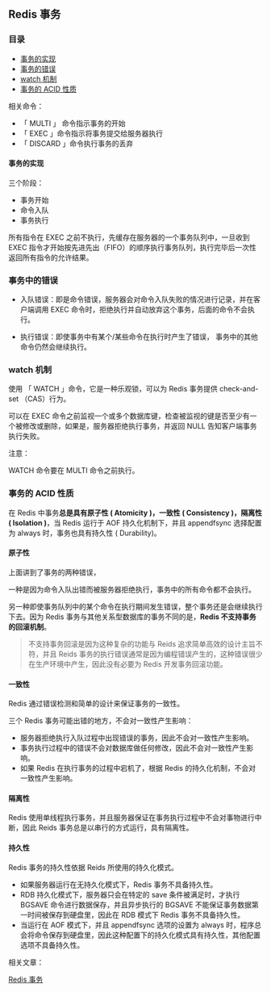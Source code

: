 ## Redis 事务

### 目录

- [事务的实现](#事务的实现)
- [事务的错误](#事务的错误)
- [watch 机制](#watch-机制)
- [事务的 ACID 性质](#事务的-acid-性质)

相关命令：

- 「 MULTI 」 命令指示事务的开始
- 「 EXEC 」命令指示将事务提交给服务器执行
- 「 DISCARD 」命令执行事务的丢弃



#### 事务的实现

三个阶段：

- 事务开始
- 命令入队
- 事务执行



所有指令在 EXEC 之前不执行，先缓存在服务器的一个事务队列中，一旦收到 EXEC 指令才开始按先进先出（FIFO）的顺序执行事务队列，执行完毕后一次性返回所有指令的允许结果。



### 事务中的错误

- 入队错误：即是命令错误，服务器会对命令入队失败的情况进行记录，并在客户端调用 EXEC 命令时，拒绝执行并自动放弃这个事务，后面的命令不会执行。

- 执行错误：即使事务中有某个/某些命令在执行时产生了错误， 事务中的其他命令仍然会继续执行。



### watch 机制

使用 「 WATCH 」命令，它是一种乐观锁，可以为 Redis 事务提供 check-and-set （CAS）行为。

可以在 EXEC 命令之前监视一个或多个数据库键，检查被监视的键是否至少有一个被修改或删除，如果是，服务器拒绝执行事务，并返回 NULL 告知客户端事务执行失败。



注意：

WATCH 命令要在 MULTI 命令之前执行。



### 事务的 ACID 性质

在 Redis 中事务**总是具有原子性 ( Atomicity )，一致性 ( Consistency )，隔离性 ( Isolation )**，当 Redis 运行于 AOF 持久化机制下，并且 appendfsync 选择配置为 always 时，事务也具有持久性 ( Durability)。



#### 原子性

上面讲到了事务的两种错误，

一种是因为命令入队出错而被服务器拒绝执行，事务中的所有命令都不会执行。

另一种即使事务队列中的某个命令在执行期间发生错误，整个事务还是会继续执行下去。因为 Redis 事务与其他关系型数据库的事务不同的是，**Redis 不支持事务的回滚机制**。

> 不支持事务回滚是因为这种复杂的功能与 Reids 追求简单高效的设计主旨不符，并且 Reids 事务的执行错误通常是因为编程错误产生的，这种错误很少在生产环境中产生，因此没有必要为 Redis 开发事务回滚功能。



#### 一致性

Redis 通过错误检测和简单的设计来保证事务的一致性。

三个 Redis 事务可能出错的地方，不会对一致性产生影响：

- 服务器拒绝执行入队过程中出现错误的事务，因此不会对一致性产生影响。
- 事务执行过程中的错误不会对数据库做任何修改，因此不会对一致性产生影响。
- 如果 Redis 在执行事务的过程中宕机了，根据 Redis 的持久化机制，不会对一致性产生影响。



#### 隔离性

Redis 使用单线程执行事务，并且服务器保证在事务执行过程中不会对事物进行中断，因此 Reids 事务总是以串行的方式运行，具有隔离性。



#### 持久性

Redis 事务的持久性依据 Reids 所使用的持久化模式。

- 如果服务器运行在无持久化模式下，Redis 事务不具备持久性。
- RDB 持久化模式下，服务器只会在特定的 save 条件被满足时，才执行 BGSAVE 命令进行数据保存，并且异步执行的 BGSAVE 不能保证事务数据第一时间被保存到硬盘里，因此在 RDB 模式下 Redis 事务不具备持久性。
- 当运行在 AOF 模式下，并且 appendfsync 选项的设置为 always 时，程序总会将命令保存到硬盘里，因此这种配置下的持久化模式具有持久性，其他配置选项不具备持久性。



相关文章：

[Redis 事务](http://redisdoc.com/topic/transaction.html)